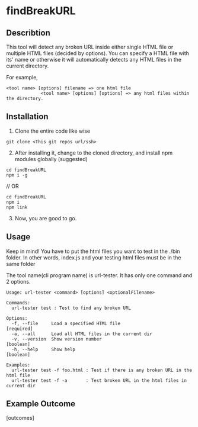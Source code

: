 # findBreakURL

## Describtion
This tool will detect any broken URL inside either single HTML file or multiple HTML files (decided by options). 
You can specify a HTML file with its' name or otherwise it will automatically detects any HTML files in the current directory.

For example, 
```
<tool name> [options] filename => one html file
             <tool name> [options] [options] => any html files within the directory.
```

## Installation
1. Clone the entire code like wise 
```
git clone <This git repos url/ssh>
```
2. After installing it, change to the cloned directory, and install npm modules globally (suggested)
```
cd findBreakURL
npm i -g
```
// OR
```
cd findBreakURL
npm i 
npm link
```
3. Now, you are good to go.
               
## Usage
Keep in mind! You have to put the html files you want to test in the ./bin folder.
In other words, index.js and your testing html files must be in the same folder

The tool name(cli program name) is url-tester.
It has only one command and 2 options.
```
Usage: url-tester <command> [options] <optionalFilename>

Commands:
  url-tester test : Test to find any broken URL

Options: 
  -f, --file     Load a specified HTML file                           [required]
  -a, --all      Load all HTML files in the current dir
  -v, --version  Show version number                                   [boolean]
  -h, --help     Show help                                             [boolean]

Examples:
  url-tester test -f foo.html : Test if there is any broken URL in the html file
  url-tester test -f -a       : Test broken URL in the html files in current dir
```
## Example Outcome
[outcomes]
